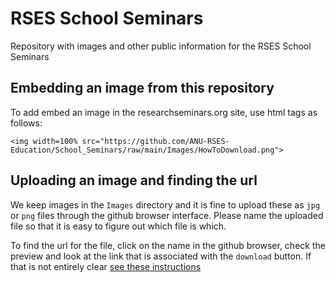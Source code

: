 # RSES School Seminars

Repository with images and other public information for the RSES School Seminars

## Embedding an image from this repository

To add embed an image in the researchseminars.org site, use html tags as follows:

```
<img width=100% src="https://github.com/ANU-RSES-Education/School_Seminars/raw/main/Images/HowToDownload.png">
```

## Uploading an image and finding the url

We keep images in the `Images` directory and it is fine to upload these as `jpg` or `png` files through 
the github browser interface. Please name the uploaded file so that it is easy to figure out which file is which.

To find the url for the file, click on the name in the github browser, check the preview and look at the link 
that is associated with the `download` button. If that is not entirely clear [see these instructions](https://github.com/ANU-RSES-Education/School_Seminars/blob/main/Images/README.md)

